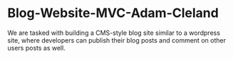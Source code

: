 # Blog-Website-MVC-Adam-Cleland
We are tasked with building a CMS-style blog site similar to a wordpress site, where developers can publish their blog posts and comment on other users posts as well.
